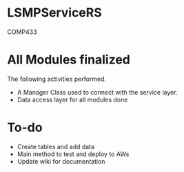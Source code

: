 # LSMPServiceRS
COMP433

# All Modules finalized
The following activities performed.
+ A Manager Class used to connect with the service layer.
+ Data access layer for all modules done

# To-do
+ Create tables and add data
+ Main method to test and deploy to AWs
+ Update wiki for documentation

